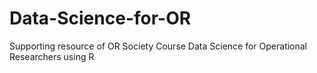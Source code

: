 # Data-Science-for-OR
Supporting resource of OR Society Course Data Science for Operational Researchers using R
